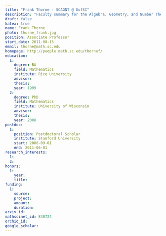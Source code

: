 ```yaml
---
title: "Frank Thorne - SCAGNT @ UofSC"
description: "Faculty summary for the Algebra, Geometry, and Number Theory research group at the University of South Carolina"
draft: false
katex: true
name: Frank Thorne
photo: thorne_frank.jpg
position: Associate Professor
start_date: 2011-08-15
email: thorne@math.sc.edu
homepage: http://people.math.sc.edu/thornef/
education: 
  1:
    degree: BA
    field: Mathematics
    institute: Rice University
    advisor:
    thesis: 
    year: 1999
  2:
    degree: PhD
    field: Mathematics
    institute: University of Wisconsin
    advisor:
    thesis: 
    year: 2008
postdoc:
  1:
    position: Postdoctoral Scholar
    institute: Stanford University
    start: 2008-09-01
    end: 2011-06-01
research_interests: 
  1: 
  2: 
honors: 
  1:
    year:
    title: 
funding:
  1:
    source:
    project: 
    amount:
    duration:
arxiv_id: 
mathscinet_id: 840724
orchid_id: 
google_scholar: 
---
```

